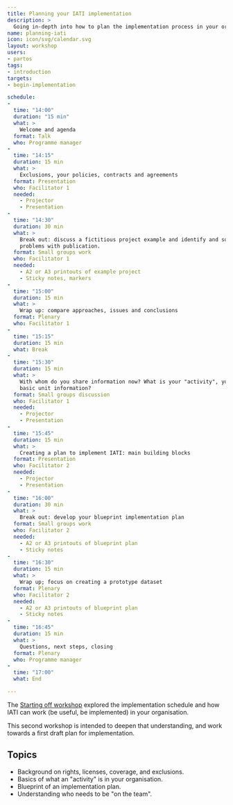 ```yaml
---
title: Planning your IATI implementation
description: >
  Going in-depth into how to plan the implementation process in your organisation
name: planning-iati
icon: icon/svg/calendar.svg
layout: workshop
users:
- partos
tags:
- introduction
targets:
- begin-implementation

schedule:
-
  time: "14:00"
  duration: "15 min"
  what: >
    Welcome and agenda
  format: Talk
  who: Programme manager
-
  time: "14:15"
  duration: 15 min
  what: >
    Exclusions, your policies, contracts and agreements
  format: Presentation
  who: Facilitator 1
  needed:
    - Projector
    - Presentation
-
  time: "14:30"
  duration: 30 min
  what: >
    Break out: discuss a fictitious project example and identify and solve
    problems with publication.
  format: Small groups work
  who: Facilitator 1
  needed:
    - A2 or A3 printouts of example project
    - Sticky notes, markers
-
  time: "15:00"
  duration: 15 min
  what: >
    Wrap up: compare approaches, issues and conclusions
  format: Plenary
  who: Facilitator 1
-
  time: "15:15"
  duration: 15 min
  what: Break
-
  time: "15:30"
  duration: 15 min
  what: >
    With whom do you share information now? What is your "activity", your
    basic unit information?
  format: Small groups discussion
  who: Facilitator 1
  needed:
    - Projector
    - Presentation
-
  time: "15:45"
  duration: 15 min
  what: >
    Creating a plan to implement IATI: main building blocks
  format: Presentation
  who: Facilitator 2
  needed:
    - Projector
    - Presentation
-
  time: "16:00"
  duration: 30 min
  what: >
    Break out: develop your blueprint implementation plan
  format: Small groups work
  who: Facilitator 2
  needed:
    - A2 or A3 printouts of blueprint plan
    - Sticky notes
-
  time: "16:30"
  duration: 15 min
  what: >
    Wrap up; focus on creating a prototype dataset
  format: Plenary
  who: Facilitator 2
  needed:
    - A2 or A3 printouts of blueprint plan
    - Sticky notes
-
  time: "16:45"
  duration: 15 min
  what: >
    Questions, next steps, closing
  format: Plenary
  who: Programme manager
-
  time: "17:00"
  what: End

---
```


The [Starting off workshop](1-starting) explored the implementation schedule
and how IATI can work (be useful, be implemented) in your organisation.

This second workshop is intended to deepen that understanding, and work
towards a first draft plan for implementation.

## Topics

- Background on rights, licenses, coverage, and exclusions.
- Basics of what an "activity" is in your organisation.
- Blueprint of an implementation plan.
- Understanding who needs to be "on the team".
